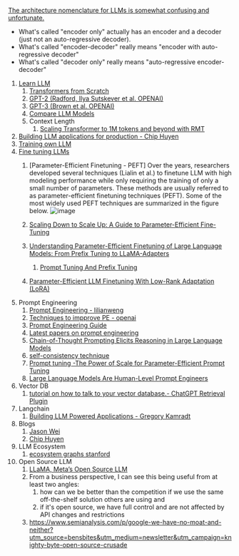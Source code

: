 [The architecture nomenclature for LLMs is somewhat confusing and unfortunate.](https://www.linkedin.com/posts/yann-lecun_a-survey-of-llms-with-a-practical-guide-and-activity-7057527966540386304-M4_2?utm_source=share&utm_medium=member_desktop)
- What's called "encoder only" actually has an encoder and a decoder (just not an auto-regressive decoder).
- What's called "encoder-decoder" really means "encoder with auto-regressive decoder"
- What's called "decoder only" really means "auto-regressive encoder-decoder"

1.  [Learn LLM](https://github.com/harirajeev/learn_LLMS/blob/main/Learn%20LLM.md)
    1. [Transformers from Scratch](https://e2eml.school/transformers.html#resources)
    2. [GPT-2 (Radford, Ilya Sutskever et al. OPENAI)](https://d4mucfpksywv.cloudfront.net/better-language-models/language_models_are_unsupervised_multitask_learners.pdf)
    3. [GPT-3 (Brown et al. OPENAI)](https://arxiv.org/pdf/2005.14165.pdf)
    4. [Compare LLM Models](https://lightning.ai/pages/community/community-discussions/the-ultimate-battle-of-language-models-lit-llama-vs-gpt3.5-vs-bloom-vs/)
    5. Context Length
       1. [Scaling Transformer to 1M tokens and beyond with RMT](https://arxiv.org/pdf/2304.11062.pdf) 
2.  [Building LLM applications for production - Chip Huyen](https://huyenchip.com/2023/04/11/llm-engineering.html)
3.  [Training own LLM](https://blog.replit.com/llm-training)
4.  [Fine tuning LLMs](https://magazine.sebastianraschka.com/p/finetuning-large-language-models)
    1. [Parameter-Efficient Finetuning - PEFT]
        Over the years, researchers developed several techniques (Lialin et al.) to finetune LLM with high modeling performance while only requiring the training of only a small number of parameters. These methods are usually referred to as parameter-efficient finetuning techniques (PEFT).
        Some of the most widely used PEFT techniques are summarized in the figure below.
        ![image](https://user-images.githubusercontent.com/13446418/234774400-d31d4c2d-7000-45ed-a384-103f00dd11a6.png)

    2. [Scaling Down to Scale Up: A Guide to Parameter-Efficient Fine-Tuning](https://arxiv.org/pdf/2303.15647.pdf)    
    3. [Understanding Parameter-Efficient Finetuning of Large Language Models: From Prefix Tuning to LLaMA-Adapters](https://lightning.ai/pages/community/article/understanding-llama-adapters/)
        1. [Prompt Tuning And Prefix Tuning](https://magazine.sebastianraschka.com/p/understanding-parameter-efficient)
    4. [Parameter-Efficient LLM Finetuning With Low-Rank Adaptation (LoRA)](https://lightning.ai/pages/community/tutorial/lora-llm/)
5.  Prompt Engineering
    1. [Prompt Engineering - lilianweng](https://lilianweng.github.io/posts/2023-03-15-prompt-engineering/)
    2. [Techniques to impprove PE - openai](https://github.com/openai/openai-cookbook/blob/main/techniques_to_improve_reliability.md#how-to-improve-reliability-on-complex-tasks)
    3. [Prompt Engineering Guide](https://www.promptingguide.ai/introduction)
    4. [Latest papers on prompt engineering](https://www.promptingguide.ai/papers)
    5. [Chain-of-Thought Prompting Elicits Reasoning in Large Language Models](https://arxiv.org/abs/2201.11903)
    6. [self-consistency technique](https://arxiv.org/abs/2203.11171)
    7. [Prompt tuning -The Power of Scale for Parameter-Efficient Prompt Tuning](https://arxiv.org/abs/2104.08691)
    8. [Large Language Models Are Human-Level Prompt Engineers](https://arxiv.org/abs/2211.01910)
6.  Vector DB
    1. [tutorial on how to talk to your vector database.- ChatGPT Retrieval Plugin](https://github.com/openai/chatgpt-retrieval-plugin)
7.  Langchain
    1. [Building LLM Powered Applications - Gregory Kamradt](https://www.youtube.com/playlist?list=PLqZXAkvF1bPNQER9mLmDbntNfSpzdDIU5)
8.  Blogs
    1. [Jason Wei](https://www.jasonwei.net/)
    2. [Chip Huyen](https://huyenchip.com/blog/)
9.  LLM Ecosystem
    1. [ecosystem graphs stanford](https://crfm.stanford.edu/ecosystem-graphs/index.html?mode=table)
10. Open Source LLM
    1. [LLaMA, Meta’s Open Source LLM](https://thenewstack.io/why-open-source-developers-are-using-llama-metas-ai-model/)
    2. From a business perspective, I can see this being useful from at least two angles: 
       1. how can we be better than the competition if we use the same off-the-shelf solution others are using and 
       2. if it's open source, we have full control and are not affected by API changes and restrictions
    3. https://www.semianalysis.com/p/google-we-have-no-moat-and-neither?utm_source=bensbites&utm_medium=newsletter&utm_campaign=knighty-byte-open-source-crusade
